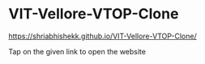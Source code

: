 # VIT-Vellore-VTOP-Clone

https://shriabhishekk.github.io/VIT-Vellore-VTOP-Clone/

Tap on the given link to open the website

